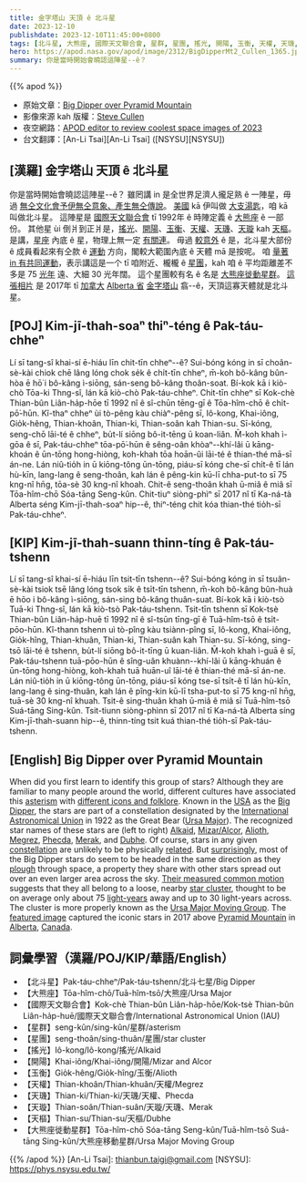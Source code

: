 ```yaml
---
title: 金字塔山 天頂 ê 北斗星
date: 2023-12-10
publishdate: 2023-12-10T11:45:00+0800
tags: [北斗星, 大熊座, 國際天文聯合會, 星群, 星團, 搖光, 開陽, 玉衡, 天權, 天璣, 天璇, 天樞, 大熊座徙動星群]
hero: https://apod.nasa.gov/apod/image/2312/BigDipperMt2_Cullen_1365.jpg
summary: 你是當時開始會曉認這陣星--ê？
---
```


{{% apod %}}

- 原始文章：[Big Dipper over Pyramid Mountain](https://apod.nasa.gov/apod/ap231210.html)
- 影像來源 kah 版權：[Steve Cullen](https://www.stevecullenmedia.com/about/)
- 夜空網路：[APOD editor to review coolest space images of 2023](https://www.youtube.com/watch?v=S00SNpSNKZo)
- 台文翻譯：[An-Li Tsai][An-Li Tsai] ([NSYSU][NSYSU])

## [漢羅] 金字塔山 天頂 ê 北斗星
你是當時開始會曉認這陣星--ê？
雖罔講 in 是全世界足濟人攏足熟 ê 一陣星，毋過 [無仝文化會予伊無仝意象、產生無仝傳說][different icons and folklore]。
[美國][USA] kā 伊叫做 [大支湯匙][Big Dipper]，咱 kā 叫做北斗星。
這陣星是 [國際天文聯合會][International Astronomical Union] tī 1992年 ê 時陣定義 ê [大熊座][Ursa Major] ê 一部份。
其他星 ùi 倒爿到正爿是，[搖光][Alkaid]、[開陽][Mizar/Alcor]、[玉衡][Alioth]、[天權][Megrez]、[天璣][Phecda]、[天璇][Merak] kah [天樞][Dubhe]。
是講，[星座][constellation] 內底 ê 星，物理上無一定 [有關連][related]。
毋過 [較意外][surprisingly] ê 是，北斗星大部份 ê 成員看起來有仝款 ê [運動][plough] 方向，閣較大範圍內底 ê 天體 mā 是按呢。
咱 [量著 in 有共同運動][Their measured common motion]，表示講這是一个 tī 咱附近、櫳櫳 ê [星團][star cluster]，kah 咱 ê 平均距離差不多是 75 [光年][light-years] 遠、大細 30 光年闊。
這个星團較有名 ê 名是 [大熊座徙動星群][Ursa Major Moving Group]。
[這張相片][featured image] 是 2017年 tī [加拿大][Canada] [Alberta 省][Alberta] [金字塔山][Pyramid Mountain] 翕--ê，天頂這寡天體就是北斗星。

## [POJ] Kim-jī-thah-soaⁿ thiⁿ-téng ê Pak-táu-chheⁿ
Lí sī tang-sî khai-sí ē-hiáu līn chit-tīn chheⁿ--ê?
Sui-bóng kóng in sī choân-sè-kài chiok chē lâng lóng chok se̍k ê chi̍t-tīn chheⁿ, m̄-koh bô-kâng bûn-hòa ē hō͘ i bô-kâng ì-siōng, sán-seng bô-kâng thoân-soat.
Bí-kok kā i kiò-chò Tōa-ki Thng-sî, lán kā kiò-chò Pak-táu-chheⁿ.
Chit-tīn chheⁿ sī Kok-chè Thian-bûn Liân-ha̍p-hōe tī 1992 nî ê sî-chūn tēng-gī ê Tōa-hîm-chō ê chi̍t-pō͘-hūn.
Kî-thaⁿ chheⁿ ùi tò-pêng kàu chiàⁿ-pêng sī, Iô-kong, Khai-iông, Gio̍k-hêng, Thian-khoân, Thian-ki, Thian-soân kah Thian-su.
Sī-kóng, seng-chō lāi-té ê chheⁿ, bu̍t-lí siōng bô-it-tēng ū koan-liân.
M̄-koh khah ì-gōa ê sī, Pak-táu-chheⁿ tōa-pō͘-hūn ê sêng-oân khòaⁿ--khí-lâi ū kāng-khoán ê ūn-tōng hong-hiòng, koh-khah tōa hoān-ûi lāi-té ê thian-thé mā-sī án-ne.
Lán niû-tio̍h in ū kiōng-tông ūn-tōng, piáu-sī kóng che-sī chi̍t-ê tī lán hù-kīn, lang-lang ê seng-thoân, kah lán ê pêng-kin kū-lī chha-put-to sī 75 kng-nî hn̄g, tōa-sè 30 kng-nî khoah.
Chit-ê seng-thoân khah ū-miâ ê miâ sī Tōa-hîm-chō Sóa-tāng Seng-kûn.
Chit-tiuⁿ siòng-phìⁿ sī 2017 nî tī Ka-ná-tà Alberta séng Kim-jī-thah-soaⁿ hip--ê, thiⁿ-téng chit kóa thian-thé tio̍h-sī Pak-táu-chheⁿ.

## [KIP] Kim-jī-thah-suann thinn-tíng ê Pak-táu-tshenn
Lí sī tang-sî khai-sí ē-hiáu līn tsit-tīn tshenn--ê?
Sui-bóng kóng in sī tsuân-sè-kài tsiok tsē lâng lóng tsok si̍k ê tsi̍t-tīn tshenn, m̄-koh bô-kâng bûn-huà ē hōo i bô-kâng ì-siōng, sán-sing bô-kâng thuân-suat.
Bí-kok kā i kiò-tsò Tuā-ki Thng-sî, lán kā kiò-tsò Pak-táu-tshenn.
Tsit-tīn tshenn sī Kok-tsè Thian-bûn Liân-ha̍p-huē tī 1992 nî ê sî-tsūn tīng-gī ê Tuā-hîm-tsō ê tsi̍t-pōo-hūn.
Kî-thann tshenn uì tò-pîng kàu tsiànn-pîng sī, Iô-kong, Khai-iông, Gio̍k-hîng, Thian-khuân, Thian-ki, Thian-suân kah Thian-su.
Sī-kóng, sing-tsō lāi-té ê tshenn, bu̍t-lí siōng bô-it-tīng ū kuan-liân.
M̄-koh khah ì-guā ê sī, Pak-táu-tshenn tuā-pōo-hūn ê sîng-uân khuànn--khí-lâi ū kāng-khuán ê ūn-tōng hong-hiòng, koh-khah tuā huān-uî lāi-té ê thian-thé mā-sī án-ne.
Lán niû-tio̍h in ū kiōng-tông ūn-tōng, piáu-sī kóng tse-sī tsi̍t-ê tī lán hù-kīn, lang-lang ê sing-thuân, kah lán ê pîng-kin kū-lī tsha-put-to sī 75 kng-nî hn̄g, tuā-sè 30 kng-nî khuah.
Tsit-ê sing-thuân khah ū-miâ ê miâ sī Tuā-hîm-tsō Suá-tāng Sing-kûn.
Tsit-tiunn siòng-phìnn sī 2017 nî tī Ka-ná-tà Alberta síng Kim-jī-thah-suann hip--ê, thinn-tíng tsit kuá thian-thé tio̍h-sī Pak-táu-tshenn.

## [English] Big Dipper over Pyramid Mountain
When did you first learn to identify this group of stars?
Although they are familiar to many people around the world, different cultures have associated this [asterism][asterism] with [different icons and folklore][different icons and folklore].
Known in the [USA][USA] as the [Big Dipper][Big Dipper], the stars are part of a constellation designated by the [International Astronomical Union][International Astronomical Union] in 1922 as the Great Bear ([Ursa Major][Ursa Major]).
The recognized star names of these stars are (left to right) [Alkaid][Alkaid], [Mizar/Alcor][Mizar/Alcor], [Alioth][Alioth], [Megrez][Megrez], [Phecda][Phecda], [Merak][Merak], and [Dubhe][Dubhe].
Of course, stars in any given [constellation][constellation] are unlikely to be physically [related][related].
But [surprisingly][surprisingly], most of the Big Dipper stars do seem to be headed in the same direction as they [plough][plough] through space, a property they share with other stars spread out over an even larger area across the sky.
[Their measured common motion][Their measured common motion] suggests that they all belong to a loose, nearby [star cluster][star cluster], thought to be on average only about 75 [light-years][light-years] away and up to 30 light-years across.
The cluster is more properly known as the [Ursa Major Moving Group][Ursa Major Moving Group].
The [featured image][featured image] captured the iconic stars in 2017 above [Pyramid Mountain][Pyramid Mountain] in [Alberta][Alberta], [Canada][Canada].

## 詞彙學習（漢羅/POJ/KIP/華語/English）
- 【北斗星】Pak-táu-chheⁿ/Pak-táu-tshenn/北斗七星/Big Dipper
- 【大熊座】Tōa-hîm-chō/Tuā-hîm-tsō/大熊座/Ursa Major
- 【國際天文聯合會】Kok-chè Thian-bûn Liân-ha̍p-hōe/Kok-tsè Thian-bûn Liân-ha̍p-huē/國際天文聯合會/International Astronomical Union (IAU)
- 【星群】seng-kûn/sing-kûn/星群/asterism
- 【星團】seng-thoân/sing-thuân/星團/star cluster
- 【搖光】Iô-kong/Iô-kong/搖光/Alkaid
- 【開陽】Khai-iông/Khai-iông/開陽/Mizar and Alcor
- 【玉衡】Gio̍k-hêng/Gio̍k-hîng/玉衡/Alioth
- 【天權】Thian-khoân/Thian-khuân/天權/Megrez
- 【天璣】Thian-ki/Thian-ki/天璣/天權、Phecda
- 【天璇】Thian-soân/Thian-suân/天璇/天璣、Merak
- 【天樞】Thian-su/Thian-su/天樞/Dubhe
- 【大熊座徙動星群】Tōa-hîm-chō Sóa-tāng Seng-kûn/Tuā-hîm-tsō Suá-tāng Sing-kûn/大熊座移動星群/Ursa Major Moving Group

{{% /apod %}}
[An-Li Tsai]: thianbun.taigi@gmail.com
[NSYSU]: https://phys.nsysu.edu.tw/

[copyright]: https://apod.nasa.gov/apod/fap/lib/about_apod.html#srapply
[License]: https://creativecommons.org/licenses/by/3.0/

[asterism]:https://en.wikipedia.org/wiki/Asterism_(astronomy)
[different icons and folklore]:https://en.wikipedia.org/wiki/Big_Dipper#Names_and_places
[USA]:https://en.wikipedia.org/wiki/United_States
[Big Dipper]:https://apod.nasa.gov/apod/ap130421.html
[International Astronomical Union]:https://www.iau.org/administration/about/
[Ursa Major]:https://en.wikipedia.org/wiki/Ursa_Major
[Alkaid]:https://en.wikipedia.org/wiki/Eta_Ursae_Majoris
[Mizar/Alcor]:https://en.wikipedia.org/wiki/Mizar_and_Alcor
[Alioth]:https://en.wikipedia.org/wiki/Epsilon_Ursae_Majoris
[Megrez]:https://en.wikipedia.org/wiki/Delta_Ursae_Majoris
[Phecda]:https://en.wikipedia.org/wiki/Gamma_Ursae_Majoris
[Merak]:https://en.wikipedia.org/wiki/Beta_Ursae_Majoris
[Dubhe]:https://en.wikipedia.org/wiki/Alpha_Ursae_Majoris
[constellation]:https://spaceplace.nasa.gov/constellations/en/
[related]:http://www.comfychair.org/~cmbell/myth/myth.html
[surprisingly]:https://i.pinimg.com/originals/96/d5/19/96d5193fa5f6968243838aef44d4b4b7.jpg
[plough]:http://www.dibonsmith.com/uma_con.htm
[Their measured common motion]:http://www.kencroswell.com/DescendantsOfTheDipper.html
[star cluster]:https://apod.nasa.gov/apod/ap051118.html
[light-years]:https://exoplanets.nasa.gov/faq/26/what-is-a-light-year/
[Ursa Major Moving Group]:http://en.wikipedia.org/wiki/Ursa_Major_moving_group
[featured image]:https://www.facebook.com/cullenmedia/photos/a.1042986535821786.1073741827.1034682046652235/1446299962157106/?type=3&theater
[Pyramid Mountain]:https://youtu.be/hEyJPyemodA
[Alberta]:https://en.wikipedia.org/wiki/Alberta
[Canada]:https://en.wikipedia.org/wiki/Canada
